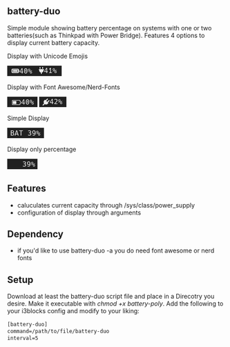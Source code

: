 ## battery-duo
Simple module showing battery percentage on systems with one or two batteries(such as Thinkpad with Power Bridge). Features 4 options to display current battery capacity.

Display with Unicode Emojis

![](pics/battery-duo.png)![](pics/battery-duo-charge.png)

Display with Font Awesome/Nerd-Fonts

![](pics/battery-duo-a.png) ![](pics/battery-duo-a-charge.png)

Simple Display

![](pics/battery-duo-s.png)

Display only percentage

![](pics/battery-duo-0.png)


## Features
* caluculates current capacity through /sys/class/power_supply
* configuration of display through arguments

## Dependency
* if you'd like to use battery-duo -a you do need font awesome or nerd fonts

## Setup
Download at least the battery-duo script file and place in a Direcotry you desire. Make it executable with *chmod +x battery-poly*. Add the following to your i3blocks config and modify to your liking:
```
[battery-duo]
command=/path/to/file/battery-duo
interval=5
```
